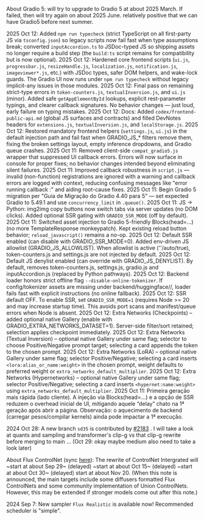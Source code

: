 About Gradio 5: will try to upgrade to Gradio 5 at about 2025 March. If failed, then will try again on about 2025 June. relatively positive that we can have Gradio5 before next summer.

2025 Oct 12: Added `npm run typecheck` (strict TypeScript on all first-party JS via `tsconfig.json`) so legacy scripts now fail fast when type assumptions break; converted `inputAccordion.ts` to JSDoc-typed JS so shipping assets no longer require a build step (the `build:ts` script remains for compatibility but is now optional).
2025 Oct 12: Hardened core frontend scripts (`ui.js`, `progressbar.js`, `resizeHandle.js`, `localization.js`, `notification.js`, `imageviewer*.js`, etc.) with JSDoc types, safer DOM helpers, and wake-lock guards. The Gradio UI now runs under `npm run typecheck` without legacy implicit-any issues in those modules.
2025 Oct 12: Final pass on remaining strict-type errors in `token-counters.js`, `textualInversion.js`, and `ui.js` (minor). Added safe `getAppElementById` lookups, explicit rest-parameter typings, and clearer callback signatures. No behavior changes — just loud, early failure on typing mistakes.
2025 Oct 12: Docs: Added `codex/frontend-public-api.md` (global JS surfaces and contracts) and filled DevNotes headers for `extensions.js`, `textualInversion.js`, and `localStorage.js`.
2025 Oct 12: Restored mandatory frontend helpers (`settings.js`, `ui.js`) in the default injection path and fail fast when GRADIO_JS_* filters remove them, fixing the broken settings layout, empty inference dropdowns, and Gradio queue crashes.
2025 Oct 11: Removed client-side `compat_gradio5.js` wrapper that suppressed UI callback errors. Errors will now surface in console for proper fixes; no behavior changes intended beyond eliminating silent failures.
2025 Oct 11: Improved callback robustness in `script.js` — invalid (non-function) registrations are ignored with a warning and callback errors are logged with context, reducing confusing messages like "error running callback :" and aiding root-cause fixes.
2025 Oct 11: Begin Gradio 5 migration per "Guia de Migração do Gradio 4.40 para 5" — set expected Gradio to 5.49.1 and use `concurrency_limit` in `.queue()`.
2025 Oct 11: JS → Python: img2img copy buttons now switch tabs via server updates (no DOM clicks). Added optional SSR gating with `GRADIO_SSR_MODE` (off by default).
2025 Oct 11: Switched asset injection to Gradio 5-friendly Blocks(head=...) (no more TemplateResponse monkeypatch). Kept existing reload button behavior; `reload_javascript()` remains a no-op.
2025 Oct 12: Default SSR enabled (can disable with GRADIO_SSR_MODE=0). Added env-driven JS allowlist (GRADIO_JS_ALLOWLIST). When allowlist is active (''/auto/true), token-counters.js and settings.js are not injected by default.
2025 Oct 12: Default JS denylist enabled (can override with GRADIO_JS_DENYLIST). By default, removes token-counters.js, settings.js, gradio.js and inputAccordion.js (replaced by Python pathways).
2025 Oct 12: Backend loader honors strict offline flag `--disable-online-tokenizer`. If config/tokenizer assets are missing under backend/huggingface/<repo>/, loader fails fast with explicit instructions (no online fallback).
2025 Oct 12: SSR default OFF. To enable SSR, set `GRADIO_SSR_MODE=1` (requires Node >= 20 and may increase startup time). This avoids port scans and manifest/queue errors when Node is absent.
2025 Oct 12: Extra Networks (Checkpoints) – added optional native Gallery (enable with GRADIO_EXTRA_NETWORKS_DATASET=1). Server-side filter/sort retained; selection applies checkpoint immediately.
2025 Oct 12: Extra Networks (Textual Inversion) – optional native Gallery under same flag; selector to choose Positive/Negative prompt target; selecting a card appends the token to the chosen prompt.
2025 Oct 12: Extra Networks (LoRA) – optional native Gallery under same flag; selector Positive/Negative; selecting a card inserts `<lora:alias_or_name:weight>` in the chosen prompt, weight defaults to preferred weight or `extra_networks_default_multiplier`.
2025 Oct 12: Extra Networks (Hypernetworks) – optional native Gallery under same flag; selector Positive/Negative; selecting a card inserts `<hypernet:name:weight>` using `extra_networks_default_multiplier`.
2025 Oct 11: Primeira geração mais rápida (lado cliente). A injeção via Blocks(head=...) e a opção de SSR reduzem o overhead inicial de UI, mitigando aquele “delay” chato na 1ª geração após abrir a página. Observação: o aquecimento de backend (carregar pesos/compilar kernels) ainda pode impactar a 1ª execução.

2024 Oct 28: A new branch `sd35` is contributed by [#2183](https://github.com/lllyasviel/stable-diffusion-webui-forge/pull/2183) . I will take a look at quants and sampling and transformer's clip-g vs that clip-g rewrite before merging to main ... (Oct 29: okay maybe medium also need to take a look later)

About Flux ControlNet (sync [here](https://github.com/lllyasviel/stable-diffusion-webui-forge/discussions/932)): The rewrite of ControlNet Intergrated will ~start at about Sep 29~ (delayed) ~start at about Oct 15~  (delayed) ~start at about Oct 30~ (delayed) start at about Nov 20. (When this note is announced, the main targets include some diffusers formatted Flux ControlNets and some community implementation of Union ControlNets. However, this may be extended if stronger models come out after this note.)

2024 Sep 7: New sampler `Flux Realistic` is available now! Recommended scheduler is "simple".
